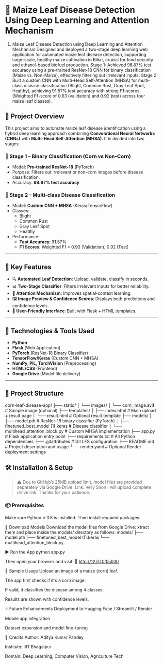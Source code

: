 # 🌽 Maize Leaf Disease Detection Using Deep Learning and Attention Mechanism

1. Maize Leaf Disease Detection using Deep Learning and Attention Mechanism
Designed and deployed a two-stage deep learning web application for automated maize leaf disease detection, supporting large-scale, healthy maize cultivation in Bihar, crucial for food security and ethanol-based biofuel production. 
   Stage 1: Achieved 98.87% test accuracy using a pre-trained ResNet-18 CNN for binary classification (Maize vs. Non-Maize), effectively filtering out irrelevant inputs. 
   Stage 2: Built a custom CNN with Multi-Head Self-Attention (MHSA) for multi-class disease classification (Blight, Common Rust, Gray Leaf Spot, Healthy), achieving 91.57% test accuracy with strong F1-scores (Weighted F1-score of 0.93 
            (validation) and 0.92 (test) across four maize leaf classes).




## 🧠 Project Overview

This project aims to automate maize leaf disease identification using a hybrid deep learning approach combining **Convolutional Neural Networks (CNNs)** with **Multi-Head Self-Attention (MHSA)**. It is divided into two stages:

### 📌 Stage 1 – Binary Classification (Corn vs Non-Corn)
- Model: **Pre-trained ResNet-18** (PyTorch)
- Purpose: Filters out irrelevant or non-corn images before disease classification.
- Accuracy: **98.87% test accuracy**

### 📌 Stage 2 – Multi-class Disease Classification
- Model: **Custom CNN + MHSA** (Keras/TensorFlow)
- Classes:
  - Blight  
  - Common Rust  
  - Gray Leaf Spot  
  - Healthy
- Performance:  
  - **Test Accuracy**: 91.57%  
  - **F1 Scores**: Weighted F1 = 0.93 (Validation), 0.92 (Test)

---

## 🚀 Key Features

- 🔍 **Automated Leaf Detection**: Upload, validate, classify in seconds.
- 📊 **Two-Stage Classifier**: Filters irrelevant inputs for better reliability.
- 🎯 **Attention Mechanism**: Improves spatial-context learning.
- 🖼️ **Image Preview & Confidence Scores**: Displays both predictions and confidence levels.
- 📁 **User-Friendly Interface**: Built with Flask + HTML templates.

---

## 🧰 Technologies & Tools Used

- **Python**
- **Flask** (Web Application)
- **PyTorch** (ResNet-18 Binary Classifier)
- **TensorFlow/Keras** (Custom CNN + MHSA)
- **NumPy, PIL, TorchVision** (Preprocessing)
- **HTML/CSS** (Frontend)
- **Google Drive** (Model file delivery)

---

## 📁 Project Structure
corn-leaf-disease-app/
├── static/
│ └── images/
│ └── corn_image.avif # Sample image (optional)
├── templates/
│ ├── index.html # Main upload + result page
│ └── result.html # Optional result template
├── models/
│ ├── model.pth # ResNet-18 binary classifier (PyTorch)
│ ├── finetuned_best_model (1).keras # Disease classifier 
│ └── multihead_attention_block.py # Custom MHSA implementation
├── app.py # Flask application entry point
├── requirements.txt # All Python dependencies
├── .gitattributes # Git LFS configuration
├── README.md # Project description and usage
└── render.yaml # Optional Render deployment settings




## 🛠️ Installation & Setup

> ⚠️ Due to GitHub’s 25MB upload limit, model files are provided separately via Google Drive.
> Link: Very Soon I will upload complete driive link. Thanks for your patience.

### 📦 Prerequisites
Make sure Python ≥ 3.8 is installed. Then install required packages:




📁 Download Models
Download the model files from Google Drive:
xtract them and place inside the models/ directory as follows:
models/
├── model.pth
├── finetuned_best_model (1).keras
└── multihead_attention_block.py


▶️ Run the App
python app.py

Then open your browser and visit:
📍 http://127.0.0.1:5000


📸 Sample Usage
Upload an image of a maize (corn) leaf.

The app first checks if it's a corn image.

If valid, it classifies the disease among 4 classes.

Results are shown with confidence levels.



💡 Future Enhancements
Deployment to Hugging Face / Streamlit / Render

Mobile app integration

Dataset expansion and model fine-tuning


🤝 Credits
Author: Aditya Kumar Pandey

Institute: IIIT Bhagalpur

Domain: Deep Learning, Computer Vision, Agriculture Tech
